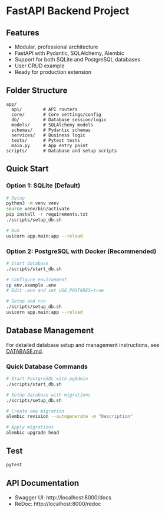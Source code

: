 # FastAPI Backend Project

## Features
- Modular, professional architecture
- FastAPI with Pydantic, SQLAlchemy, Alembic
- Support for both SQLite and PostgreSQL databases
- User CRUD example
- Ready for production extension

## Folder Structure
```
app/
  api/        # API routers
  core/       # Core settings/config
  db/         # Database session/logic
  models/     # SQLAlchemy models
  schemas/    # Pydantic schemas
  services/   # Business logic
  tests/      # Pytest tests
  main.py     # App entry point
scripts/      # Database and setup scripts
```

## Quick Start

### Option 1: SQLite (Default)
```bash
# Setup
python3 -m venv venv
source venv/bin/activate
pip install -r requirements.txt
./scripts/setup_db.sh

# Run
uvicorn app.main:app --reload
```

### Option 2: PostgreSQL with Docker (Recommended)
```bash
# Start database
./scripts/start_db.sh

# Configure environment
cp env.example .env
# Edit .env and set USE_POSTGRES=true

# Setup and run
./scripts/setup_db.sh
uvicorn app.main:app --reload
```

## Database Management

For detailed database setup and management instructions, see [DATABASE.md](./DATABASE.md).

### Quick Database Commands
```bash
# Start PostgreSQL with pgAdmin
./scripts/start_db.sh

# Setup database with migrations
./scripts/setup_db.sh

# Create new migration
alembic revision --autogenerate -m "Description"

# Apply migrations
alembic upgrade head
```

## Test
```bash
pytest
```

## API Documentation
- Swagger UI: http://localhost:8000/docs
- ReDoc: http://localhost:8000/redoc 